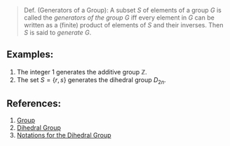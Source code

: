 > Def. (Generators of a Group): A subset $S$ of elements of a group $G$ is called the *generators of the group $G$* iff every element in $G$ can be written as a (finite) product of elements of $S$ and their inverses. Then $S$ is said to *generate* $G$.

## Examples:
1. The integer $1$ generates the additive group $\mathbb{Z}$. 
2. The set $S = \{r, s\}$ generates the dihedral group $D_{2n}$. 

## References:
1. [Group](Group.md)
2. [Dihedral Group](Dihedral%20Group.md)
3. [Notations for the Dihedral Group](Notations%20for%20the%20Dihedral%20Group.md)
